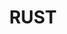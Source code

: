 ---
layout: product
title: "RUST"
price: "410" 
desc: "Emajl efekat"
img_path: "/assets/img/A.MIG-1254.jpg"
brand: "AMMO"
available: true
special_offer: false
new: true
soon: false
cat: "030000"
subcat: "00"
subsubcat: "00"
sifra: "A.MIG-1254"
---
